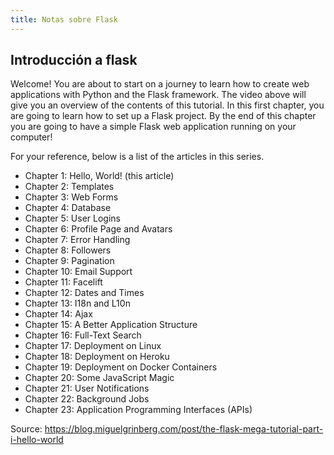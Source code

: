 ```yaml
---
title: Notas sobre Flask
---
```


## Introducción a flask

Welcome! You are about to start on a journey to learn how to create web
applications with Python and the Flask framework. The video above will
give you an overview of the contents of this tutorial. In this first
chapter, you are going to learn how to set up a Flask project. By the
end of this chapter you are going to have a simple Flask web application
running on your computer!

For your reference, below is a list of the articles in this series.

-   Chapter 1: Hello, World! (this article)
-   Chapter 2: Templates
-   Chapter 3: Web Forms
-   Chapter 4: Database
-   Chapter 5: User Logins
-   Chapter 6: Profile Page and Avatars
-   Chapter 7: Error Handling
-   Chapter 8: Followers
-   Chapter 9: Pagination
-   Chapter 10: Email Support
-   Chapter 11: Facelift
-   Chapter 12: Dates and Times
-   Chapter 13: I18n and L10n
-   Chapter 14: Ajax
-   Chapter 15: A Better Application Structure
-   Chapter 16: Full-Text Search
-   Chapter 17: Deployment on Linux
-   Chapter 18: Deployment on Heroku
-   Chapter 19: Deployment on Docker Containers
-   Chapter 20: Some JavaScript Magic
-   Chapter 21: User Notifications
-   Chapter 22: Background Jobs
-   Chapter 23: Application Programming Interfaces (APIs)

Source:
<https://blog.miguelgrinberg.com/post/the-flask-mega-tutorial-part-i-hello-world>
